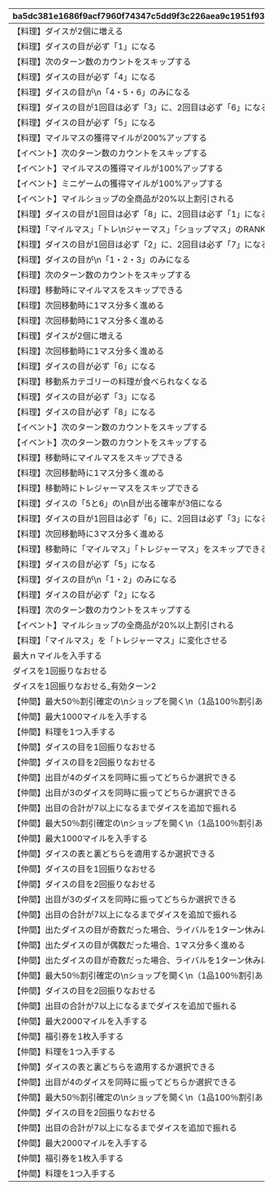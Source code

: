 |ba5dc381e1686f9acf7960f74347c5dd9f3c226aea9c1951f93b7afd5d6db5c8|619afc2b3a388ec4cfba05bad6a53b61cd6cd1cd7ffb6c6c79b76dca5f8903ff|f796f7b332b4e34e6ab1d089cc1baa53a53be137d9f792c2054eceb92771b8d8|c944b0f2a716bb144bde0cd7bbc58b0dc175cac87a0d2c40dbd6b67aeda6c915|3f1c183d3763f5b133de707e57eb7dbabec6d6448e21b188177fa8be07d5a5ea|13a7bf96099a74687a72ffcb3c35699694c9796f44a0a5822aa85f87a10b5d81|1dacc82360f904d2674aac118d128ec87a11e2e54a091141abaa6dadc42d8dd8|92f5d2d812cd24dffd834b5fb2782037973644be7f44ad14ddd778557139e7dd|
| --- | --- | --- | --- | --- | --- | --- | --- |
|【料理】ダイスが2個に増える|0|1|1|52001|1|0|1|
|【料理】ダイスの目が必ず「1」になる|0|2|1|52002|1|0|1|
|【料理】次のターン数のカウントをスキップする|0|3|1|52002|2|0|3|
|【料理】ダイスの目が必ず「4」になる|0|4|1|52004|1|0|1|
|【料理】ダイスの目が\n「4・5・6」のみになる|0|5|1|52006|1|0|1|
|【料理】ダイスの目が1回目は必ず「3」に、2回目は必ず「6」になる|0|6|1|52007|1|0|1|
|【料理】ダイスの目が必ず「5」になる|0|7|1|52003|1|0|1|
|【料理】マイルマスの獲得マイルが200%アップする|0|8|1|52008|7|0|2|
|【イベント】次のターン数のカウントをスキップする|0|9|2|4|2|0|3|
|【イベント】マイルマスの獲得マイルが100%アップする|0|10|2|5|3|0|2|
|【イベント】ミニゲームの獲得マイルが100%アップする|0|11|2|6|5|0|2|
|【イベント】マイルショップの全商品が20%以上割引される|0|12|2|7|4|0|3|
|【料理】ダイスの目が1回目は必ず「8」に、2回目は必ず「1」になる|0|13|1|52009|1|0|1|
|【料理】「マイルマス」「トレ\nジャーマス」「ショップマス」のRANKが1つ上がる|0|14|1|52010|6|0|2|
|【料理】ダイスの目が1回目は必ず「2」に、2回目は必ず「7」になる|0|15|1|52011|1|0|1|
|【料理】ダイスの目が\n「1・2・3」のみになる|0|16|1|52012|1|0|1|
|【料理】次のターン数のカウントをスキップする|0|17|1|52012|2|0|3|
|【料理】移動時にマイルマスをスキップできる|0|18|1|52014|8|0|1|
|【料理】次回移動時に1マス分多く進める|0|19|1|52005|1|0|1|
|【料理】次回移動時に1マス分多く進める|2|20|1|52014|1|2|1|
|【料理】ダイスが2個に増える|0|21|1|52015|1|0|1|
|【料理】次回移動時に1マス分多く進める|0|22|1|52015|1|0|1|
|【料理】ダイスの目が必ず「6」になる|0|23|1|52016|1|0|1|
|【料理】移動系カテゴリーの料理が食べられなくなる|0|24|1|52017|9|0|1|
|【料理】ダイスの目が必ず「3」になる|0|25|1|52018|1|0|1|
|【料理】ダイスの目が必ず「8」になる|0|26|1|52019|1|0|1|
|【イベント】次のターン数のカウントをスキップする|0|27|2|98011|2|0|3|
|【イベント】次のターン数のカウントをスキップする|0|28|2|98012|2|0|3|
|【料理】移動時にマイルマスをスキップできる|0|29|1|52020|10|0|2|
|【料理】次回移動時に1マス分多く進める|2|30|1|52020|1|2|1|
|【料理】移動時にトレジャーマスをスキップできる|0|31|1|52021|10|0|2|
|【料理】ダイスの「5と6」の\n目が出る確率が3倍になる|0|32|1|52022|1|0|1|
|【料理】ダイスの目が1回目は必ず「6」に、2回目は必ず「3」になる|0|33|1|52023|1|0|1|
|【料理】次回移動時に3マス分多く進める|0|34|1|52024|1|0|1|
|【料理】移動時に「マイルマス」「トレジャーマス」をスキップできる|0|35|1|52025|10|0|2|
|【料理】ダイスの目が必ず「5」になる|0|36|1|52027|1|0|1|
|【料理】ダイスの目が\n「1・2」のみになる|0|37|1|52028|1|0|1|
|【料理】ダイスの目が必ず「2」になる|0|38|1|52029|1|0|1|
|【料理】次のターン数のカウントをスキップする|0|39|1|52029|2|0|3|
|【イベント】マイルショップの全商品が20%以上割引される|0|40|2|8|4|0|3|
|【料理】「マイルマス」を「トレジャーマス」に変化させる|0|41|1|52030|11|0|3|
|最大ｎマイルを入手する|0|1001|3|1|99|0|1|
|ダイスを1回振りなおせる|0|1002|3|2|99|0|1|
|ダイスを1回振りなおせる_有効ターン2|0|1003|3|3|99|0|1|
|【仲間】最大50％割引確定の\nショップを開く\n（1品100％割引あり）|0|11001|3|1001|126501|0|1|
|【仲間】最大1000マイルを入手する|0|11002|3|1002|105301|0|1|
|【仲間】料理を1つ入手する|0|11003|3|1003|126401|0|1|
|【仲間】ダイスの目を1回振りなおせる|0|11004|3|1004|100501|0|1|
|【仲間】ダイスの目を2回振りなおせる|0|11005|3|1005|101301|0|1|
|【仲間】出目が4のダイスを同時に振ってどちらか選択できる|0|11006|3|1006|104301|0|1|
|【仲間】出目が3のダイスを同時に振ってどちらか選択できる|0|11007|3|1007|102701|0|1|
|【仲間】出目の合計が7以上になるまでダイスを追加で振れる|0|11008|3|1008|100901|0|1|
|【仲間】最大50％割引確定の\nショップを開く\n（1品100％割引あり）|0|11009|3|1009|105101|0|1|
|【仲間】最大1000マイルを入手する|0|11010|3|1010|101801|0|1|
|【仲間】ダイスの表と裏どちらを適用するか選択できる|0|11011|3|1011|129701|0|1|
|【仲間】ダイスの目を1回振りなおせる|0|11012|3|1012|101601|0|1|
|【仲間】ダイスの目を2回振りなおせる|0|11013|3|1013|105601|0|1|
|【仲間】出目が3のダイスを同時に振ってどちらか選択できる|0|11014|3|1014|102001|0|1|
|【仲間】出目の合計が7以上になるまでダイスを追加で振れる|0|11015|3|1015|129601|0|1|
|【仲間】出たダイスの目が奇数だった場合、ライバルを1ターン休みにできる|0|11016|3|1016|100401|0|1|
|【仲間】出たダイスの目が偶数だった場合、1マス分多く進める|0|11017|3|1017|127701|0|1|
|【仲間】出たダイスの目が奇数だった場合、ライバルを1ターン休みにできる|0|11018|3|1018|127801|0|1|
|【仲間】最大50％割引確定の\nショップを開く\n（1品100％割引あり）|0|11019|3|1019|104801|0|1|
|【仲間】ダイスの目を2回振りなおせる|0|11020|3|1020|104701|0|1|
|【仲間】出目の合計が7以上になるまでダイスを追加で振れる|0|11021|3|1021|105001|0|1|
|【仲間】最大2000マイルを入手する|0|11022|3|1022|103201|0|1|
|【仲間】福引券を1枚入手する|0|11023|3|1023|130901|0|1|
|【仲間】料理を1つ入手する|0|11024|3|1024|102501|0|1|
|【仲間】ダイスの表と裏どちらを適用するか選択できる|0|11025|3|1025|100801|0|1|
|【仲間】出目が4のダイスを同時に振ってどちらか選択できる|0|11026|3|1026|123301|0|1|
|【仲間】最大50％割引確定の\nショップを開く\n（1品100％割引あり）|0|11027|3|1027|104601|0|1|
|【仲間】ダイスの目を2回振りなおせる|0|11028|3|1028|118101|0|1|
|【仲間】出目の合計が7以上になるまでダイスを追加で振れる|0|11029|3|1029|103401|0|1|
|【仲間】最大2000マイルを入手する|0|11030|3|1030|118001|0|1|
|【仲間】福引券を1枚入手する|0|11031|3|1031|102801|0|1|
|【仲間】料理を1つ入手する|0|11032|3|1032|100201|0|1|